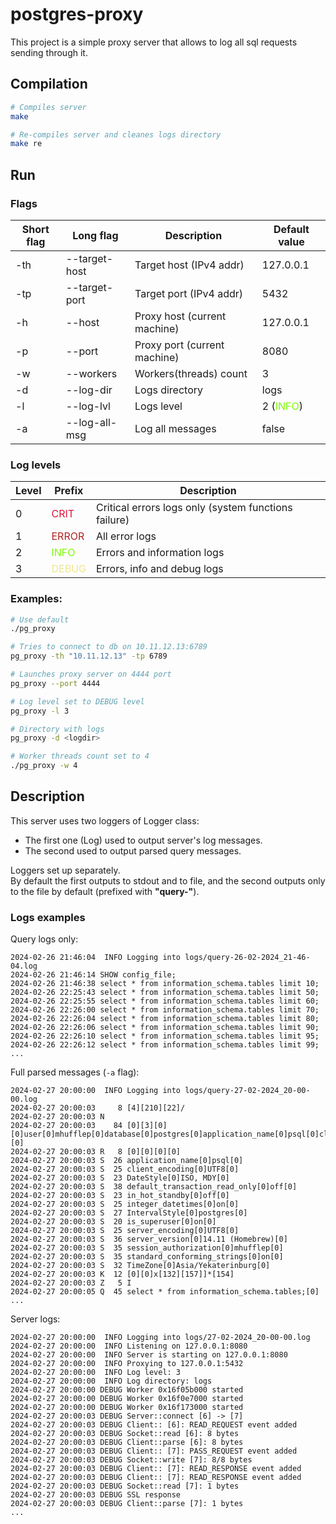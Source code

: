 # postgres-proxy

This project is a simple proxy server that allows to log all sql requests sending through it.

## Compilation
```bash
# Compiles server
make

# Re-compiles server and cleanes logs directory
make re
```

## Run

### Flags

| Short flag | Long flag | Description | Default value | 
| ------------- | ------------- | ------------- | ------------- |
| -th | --target-host  | Target host (IPv4 addr) | 127.0.0.1 |
| -tp | --target-port  | Target port (IPv4 addr) | 5432 |
| -h | --host  | Proxy host (current machine) | 127.0.0.1 |
| -p | --port  | Proxy port (current machine) | 8080 |
| -w | --workers  | Workers(threads) count | 3 |
| -d | --log-dir  | Logs directory | logs |
| -l | --log-lvl  | Logs level | 2 (<span style="color : lawngreen">INFO</span>) |
| -a | --log-all-msg | Log all messages | false |

### Log levels
| Level | Prefix | Description | 
| ------------- | ------------- | ------------- |
| 0 | <span style="color : crimson">CRIT</span>  | Critical errors logs only (system functions failure) |
| 1 | <span style="color : firebrick">ERROR</span>  | All error logs |
| 2 | <span style="color : lawngreen">INFO</span>  | Errors and information logs |
| 3 | <span style="color : khaki">DEBUG</span> | Errors, info and debug logs |


### Examples:

```bash
# Use default
./pg_proxy 

# Tries to connect to db on 10.11.12.13:6789
pg_proxy -th "10.11.12.13" -tp 6789

# Launches proxy server on 4444 port
pg_proxy --port 4444

# Log level set to DEBUG level
pg_proxy -l 3 

# Directory with logs
pg_proxy -d <logdir>

# Worker threads count set to 4
./pg_proxy -w 4
```

## Description

This server uses two loggers of Logger class:
- The first one (Log) used to output server's log messages.
- The second used to output parsed query messages.

Loggers set up separately. </br>
By default the first outputs to stdout and to file,
and the second outputs only to the file by default (prefixed with <b>"query-"</b>).

### Logs examples


Query logs only:
```log
2024-02-26 21:46:04  INFO Logging into logs/query-26-02-2024_21-46-04.log
2024-02-26 21:46:14 SHOW config_file;
2024-02-26 21:46:38 select * from information_schema.tables limit 10;
2024-02-26 22:25:43 select * from information_schema.tables limit 50;
2024-02-26 22:25:55 select * from information_schema.tables limit 60;
2024-02-26 22:26:00 select * from information_schema.tables limit 70;
2024-02-26 22:26:04 select * from information_schema.tables limit 80;
2024-02-26 22:26:06 select * from information_schema.tables limit 90;
2024-02-26 22:26:10 select * from information_schema.tables limit 95;
2024-02-26 22:26:12 select * from information_schema.tables limit 99;
...
```

Full parsed messages (`-a` flag):
```log
2024-02-27 20:00:00  INFO Logging into logs/query-27-02-2024_20-00-00.log
2024-02-27 20:00:03     8 [4][210][22]/
2024-02-27 20:00:03 N  
2024-02-27 20:00:03    84 [0][3][0][0]user[0]mhufflep[0]database[0]postgres[0]application_name[0]psql[0]client_encoding[0]UTF8[0][0]
2024-02-27 20:00:03 R   8 [0][0][0][0]
2024-02-27 20:00:03 S  26 application_name[0]psql[0]
2024-02-27 20:00:03 S  25 client_encoding[0]UTF8[0]
2024-02-27 20:00:03 S  23 DateStyle[0]ISO, MDY[0]
2024-02-27 20:00:03 S  38 default_transaction_read_only[0]off[0]
2024-02-27 20:00:03 S  23 in_hot_standby[0]off[0]
2024-02-27 20:00:03 S  25 integer_datetimes[0]on[0]
2024-02-27 20:00:03 S  27 IntervalStyle[0]postgres[0]
2024-02-27 20:00:03 S  20 is_superuser[0]on[0]
2024-02-27 20:00:03 S  25 server_encoding[0]UTF8[0]
2024-02-27 20:00:03 S  36 server_version[0]14.11 (Homebrew)[0]
2024-02-27 20:00:03 S  35 session_authorization[0]mhufflep[0]
2024-02-27 20:00:03 S  35 standard_conforming_strings[0]on[0]
2024-02-27 20:00:03 S  32 TimeZone[0]Asia/Yekaterinburg[0]
2024-02-27 20:00:03 K  12 [0][0]x[132][157]]*[154]
2024-02-27 20:00:03 Z   5 I
2024-02-27 20:00:05 Q  45 select * from information_schema.tables;[0]
...
```

Server logs:
```log
2024-02-27 20:00:00  INFO Logging into logs/27-02-2024_20-00-00.log
2024-02-27 20:00:00  INFO Listening on 127.0.0.1:8080
2024-02-27 20:00:00  INFO Server is starting on 127.0.0.1:8080
2024-02-27 20:00:00  INFO Proxying to 127.0.0.1:5432
2024-02-27 20:00:00  INFO Log level: 3
2024-02-27 20:00:00  INFO Log directory: logs
2024-02-27 20:00:00 DEBUG Worker 0x16f05b000 started
2024-02-27 20:00:00 DEBUG Worker 0x16f0e7000 started
2024-02-27 20:00:00 DEBUG Worker 0x16f173000 started
2024-02-27 20:00:03 DEBUG Server::connect [6] -> [7]
2024-02-27 20:00:03 DEBUG Client:: [6]: READ_REQUEST event added
2024-02-27 20:00:03 DEBUG Socket::read [6]: 8 bytes
2024-02-27 20:00:03 DEBUG Client::parse [6]: 8 bytes
2024-02-27 20:00:03 DEBUG Client:: [7]: PASS_REQUEST event added
2024-02-27 20:00:03 DEBUG Socket::write [7]: 8/8 bytes
2024-02-27 20:00:03 DEBUG Client:: [7]: READ_RESPONSE event added
2024-02-27 20:00:03 DEBUG Client:: [7]: READ_RESPONSE event added
2024-02-27 20:00:03 DEBUG Socket::read [7]: 1 bytes
2024-02-27 20:00:03 DEBUG SSL response
2024-02-27 20:00:03 DEBUG Client::parse [7]: 1 bytes
...
```

